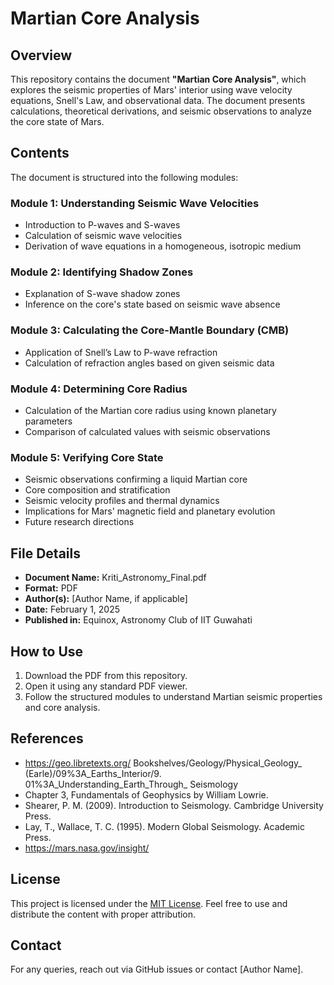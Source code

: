 # Martian Core Analysis

## Overview
This repository contains the document **"Martian Core Analysis"**, which explores the seismic properties of Mars' interior using wave velocity equations, Snell's Law, and observational data. The document presents calculations, theoretical derivations, and seismic observations to analyze the core state of Mars.

## Contents
The document is structured into the following modules:

### **Module 1: Understanding Seismic Wave Velocities**
- Introduction to P-waves and S-waves
- Calculation of seismic wave velocities
- Derivation of wave equations in a homogeneous, isotropic medium

### **Module 2: Identifying Shadow Zones**
- Explanation of S-wave shadow zones
- Inference on the core's state based on seismic wave absence

### **Module 3: Calculating the Core-Mantle Boundary (CMB)**
- Application of Snell’s Law to P-wave refraction
- Calculation of refraction angles based on given seismic data

### **Module 4: Determining Core Radius**
- Calculation of the Martian core radius using known planetary parameters
- Comparison of calculated values with seismic observations

### **Module 5: Verifying Core State**
- Seismic observations confirming a liquid Martian core
- Core composition and stratification
- Seismic velocity profiles and thermal dynamics
- Implications for Mars' magnetic field and planetary evolution
- Future research directions

## File Details
- **Document Name:** Kriti_Astronomy_Final.pdf
- **Format:** PDF
- **Author(s):** [Author Name, if applicable]
- **Date:** February 1, 2025
- **Published in:** Equinox, Astronomy Club of IIT Guwahati

## How to Use
1. Download the PDF from this repository.
2. Open it using any standard PDF viewer.
3. Follow the structured modules to understand Martian seismic properties and core analysis.

## References
- https://geo.libretexts.org/
Bookshelves/Geology/Physical_Geology_
(Earle)/09%3A_Earths_Interior/9.
01%3A_Understanding_Earth_Through_
Seismology
- Chapter 3, Fundamentals of Geophysics
by William Lowrie.
- Shearer, P. M. (2009). Introduction to
Seismology. Cambridge University Press.
- Lay, T., Wallace, T. C. (1995). Modern Global
Seismology. Academic Press.
- https://mars.nasa.gov/insight/


## License
This project is licensed under the [MIT License](LICENSE). Feel free to use and distribute the content with proper attribution.

## Contact
For any queries, reach out via GitHub issues or contact [Author Name].

